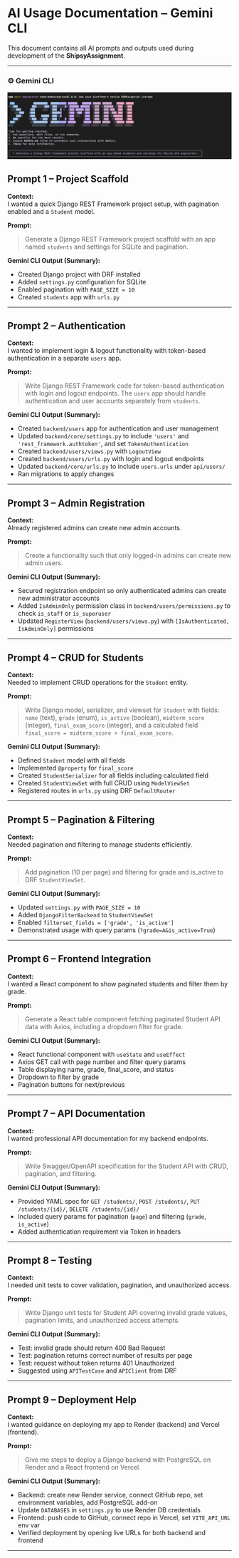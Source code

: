 # AI Usage Documentation – Gemini CLI

This document contains all AI prompts and outputs used during development of the **ShipsyAssignment**.

---

### ⚙️ Gemini CLI
![Gemini CLI](screenshots/gemini.png)

## Prompt 1 – Project Scaffold

**Context:**  
I wanted a quick Django REST Framework project setup, with pagination enabled and a `Student` model.

**Prompt:**  
> Generate a Django REST Framework project scaffold with an app named `students` and settings for SQLite and pagination.

**Gemini CLI Output (Summary):**  
- Created Django project with DRF installed  
- Added `settings.py` configuration for SQLite  
- Enabled pagination with `PAGE_SIZE = 10`  
- Created `students` app with `urls.py`  

---

## Prompt 2 – Authentication

**Context:**  
I wanted to implement login & logout functionality with token-based authentication in a separate `users` app.

**Prompt:**  
> Write Django REST Framework code for token-based authentication with login and logout endpoints. The `users` app should handle authentication and user accounts separately from `students`.

**Gemini CLI Output (Summary):**  
- Created `backend/users` app for authentication and user management  
- Updated `backend/core/settings.py` to include `'users'` and `'rest_framework.authtoken'`, and set `TokenAuthentication`  
- Created `backend/users/views.py` with `LogoutView`  
- Created `backend/users/urls.py` with login and logout endpoints  
- Updated `backend/core/urls.py` to include `users.urls` under `api/users/`  
- Ran migrations to apply changes  

---

## Prompt 3 – Admin Registration

**Context:**  
Already registered admins can create new admin accounts.

**Prompt:**  
> Create a functionality such that only logged-in admins can create new admin users.

**Gemini CLI Output (Summary):**  
- Secured registration endpoint so only authenticated admins can create new administrator accounts  
- Added `IsAdminOnly` permission class in `backend/users/permissions.py` to check `is_staff` or `is_superuser`  
- Updated `RegisterView` (`backend/users/views.py`) with `[IsAuthenticated, IsAdminOnly]` permissions  

---

## Prompt 4 – CRUD for Students

**Context:**  
Needed to implement CRUD operations for the `Student` entity.

**Prompt:**  
> Write Django model, serializer, and viewset for `Student` with fields: `name` (text), `grade` (enum), `is_active` (boolean), `midterm_score` (integer), `final_exam_score` (integer), and a calculated field `final_score = midterm_score + final_exam_score`.

**Gemini CLI Output (Summary):**  
- Defined `Student` model with all fields  
- Implemented `@property` for `final_score`  
- Created `StudentSerializer` for all fields including calculated field  
- Created `StudentViewSet` with full CRUD using `ModelViewSet`  
- Registered routes in `urls.py` using DRF `DefaultRouter`

---

## Prompt 5 – Pagination & Filtering

**Context:**  
Needed pagination and filtering to manage students efficiently.

**Prompt:**  
> Add pagination (10 per page) and filtering for grade and is_active to DRF `StudentViewSet`.

**Gemini CLI Output (Summary):**  
- Updated `settings.py` with `PAGE_SIZE = 10`  
- Added `DjangoFilterBackend` to `StudentViewSet`  
- Enabled `filterset_fields = ['grade', 'is_active']`  
- Demonstrated usage with query params (`?grade=A&is_active=True`)

---

## Prompt 6 – Frontend Integration

**Context:**  
I wanted a React component to show paginated students and filter them by grade.

**Prompt:**  
> Generate a React table component fetching paginated Student API data with Axios, including a dropdown filter for grade.

**Gemini CLI Output (Summary):**  
- React functional component with `useState` and `useEffect`  
- Axios GET call with page number and filter query params  
- Table displaying name, grade, final_score, and status  
- Dropdown to filter by grade  
- Pagination buttons for next/previous

---

## Prompt 7 – API Documentation

**Context:**  
I wanted professional API documentation for my backend endpoints.

**Prompt:**  
> Write Swagger/OpenAPI specification for the Student API with CRUD, pagination, and filtering.

**Gemini CLI Output (Summary):**  
- Provided YAML spec for `GET /students/`, `POST /students/`, `PUT /students/{id}/`, `DELETE /students/{id}/`  
- Included query params for pagination (`page`) and filtering (`grade`, `is_active`)  
- Added authentication requirement via Token in headers

---

## Prompt 8 – Testing

**Context:**  
I needed unit tests to cover validation, pagination, and unauthorized access.

**Prompt:**  
> Write Django unit tests for Student API covering invalid grade values, pagination limits, and unauthorized access attempts.

**Gemini CLI Output (Summary):**  
- Test: invalid grade should return 400 Bad Request  
- Test: pagination returns correct number of results per page  
- Test: request without token returns 401 Unauthorized  
- Suggested using `APITestCase` and `APIClient` from DRF

---

## Prompt 9 – Deployment Help

**Context:**  
I wanted guidance on deploying my app to Render (backend) and Vercel (frontend).

**Prompt:**  
> Give me steps to deploy a Django backend with PostgreSQL on Render and a React frontend on Vercel.

**Gemini CLI Output (Summary):**  
- Backend: create new Render service, connect GitHub repo, set environment variables, add PostgreSQL add-on  
- Update `DATABASES` in `settings.py` to use Render DB credentials  
- Frontend: push code to GitHub, connect repo in Vercel, set `VITE_API_URL` env var  
- Verified deployment by opening live URLs for both backend and frontend

---
